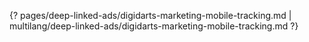 {? pages/deep-linked-ads/digidarts-marketing-mobile-tracking.md | multilang/deep-linked-ads/digidarts-marketing-mobile-tracking.md ?}
